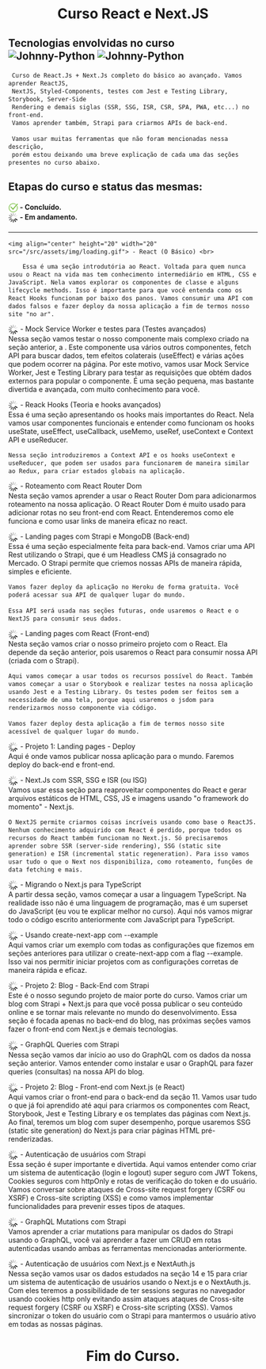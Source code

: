 <h1 align="center">
  Curso React  e Next.JS
</h1>
<h2>
  Tecnologias envolvidas no curso <br>
  <img align="center" alt="Johnny-Python" height="30" width="40"  src="https://cdn.jsdelivr.net/gh/devicons/devicon/icons/react/react-original.svg" />

  <img align="center" alt="Johnny-Python" height="30" width="40"  src="https://cdn.jsdelivr.net/gh/devicons/devicon/icons/nextjs/nextjs-original.svg" />
</h2>

```
 Curso de React.Js + Next.Js completo do básico ao avançado. Vamos aprender ReactJS, 
 NextJS, Styled-Components, testes com Jest e Testing Library, Storybook, Server-Side 
 Rendering e demais siglas (SSR, SSG, ISR, CSR, SPA, PWA, etc...) no front-end.
 Vamos aprender também, Strapi para criarmos APIs de back-end.

 Vamos usar muitas ferramentas que não foram mencionadas nessa descrição, 
 porém estou deixando uma breve explicação de cada uma das seções presentes no curso abaixo.
```

<h2>
  Etapas do curso e status das mesmas:
</h2>
<h4>
<img align="center" height="20" width="20" src="./src/assets/img/ok.png"> - Concluído. <br>
<img align="center" height="20" width="20" src="/src/assets/img/loading.gif"> - Em andamento.
</h4>

---------------------------------------------------------------------------------------------------------------------------------

    <img align="center" height="20" width="20" src="/src/assets/img/loading.gif"> - React (O Básico) <br>
```
    Essa é uma seção introdutória ao React. Voltada para quem nunca usou o React na vida mas tem conhecimento intermediário em HTML, CSS e JavaScript. Nela vamos explorar os componentes de classe e alguns lifecycle methods. Isso é importante para que você entenda como os React Hooks funcionam por baixo dos panos. Vamos consumir uma API com dados falsos e fazer deploy da nossa aplicação a fim de termos nosso site "no ar".
```

<p>
    <img align="center" height="20" width="20" src="/src/assets/img/loading.gif"> - Mock Service Worker e testes para <Home /> (Testes avançados)<br>
    Nessa seção vamos testar o nosso componente mais complexo criado na seção anterior, a <Home />. Este componente usa vários outros componentes, fetch API para buscar dados, tem efeitos colaterais (useEffect) e várias ações que podem ocorrer na página. Por este motivo, vamos usar Mock Service Worker, Jest e Testing Library para testar as requisições que obtém dados externos para popular o componente. É uma seção pequena, mas bastante divertida e avançada, com muito conhecimento para você.
</p>

<p>
    <img align="center" height="20" width="20" src="/src/assets/img/loading.gif"> - Reack Hooks (Teoria e hooks avançados) <br>
    Essa é uma seção apresentando os hooks mais importantes do React. Nela vamos usar componentes funcionais e entender como funcionam os hooks useState, useEffect, useCallback, useMemo, useRef, useContext e Context API e useReducer.

    Nessa seção introduziremos a Context API e os hooks useContext e useReducer, que podem ser usados para funcionarem de maneira similar ao Redux, para criar estados globais na aplicação.
</p>

<p>
    <img align="center" height="20" width="20" src="/src/assets/img/loading.gif"> - Roteamento com React Router Dom <br>
    Nesta seção vamos aprender a usar o React Router Dom para adicionarmos roteamento na nossa aplicação. O React Router Dom é muito usado para adicionar rotas no seu front-end com React. Entenderemos como ele funciona e como usar links de maneira eficaz no react.
</p>

<p>
    <img align="center" height="20" width="20" src="/src/assets/img/loading.gif"> - Landing pages com Strapi e MongoDB (Back-end) <br>
    Essa é uma seção especialmente feita para back-end. Vamos criar uma API Rest utilizando o Strapi, que é um Headless CMS já consagrado no Mercado. O Strapi permite que criemos nossas APIs de maneira rápida, simples e eficiente.

    Vamos fazer deploy da aplicação no Heroku de forma gratuita. Você poderá acessar sua API de qualquer lugar do mundo.

    Essa API será usada nas seções futuras, onde usaremos o React e o NextJS para consumir seus dados.
</p>

<p>
    <img align="center" height="20" width="20" src="/src/assets/img/loading.gif"> - Landing pages com React (Front-end) <br>
    Nesta seção vamos criar o nosso primeiro projeto com o React. Ela depende da seção anterior, pois usaremos o React para consumir nossa API (criada com o Strapi).

    Aqui vamos começar a usar todos os recursos possível do React. Também vamos começar a usar o Storybook e realizar testes na nossa aplicação usando Jest e a Testing Library. Os testes podem ser feitos sem a necessidade de uma tela, porque aqui usaremos o jsdom para renderizarmos nosso componente via código.

    Vamos fazer deploy desta aplicação a fim de termos nosso site acessível de qualquer lugar do mundo.
</p>

<p>
    <img align="center" height="20" width="20" src="/src/assets/img/loading.gif"> - Projeto 1: Landing pages - Deploy <br>
    Aqui é onde vamos publicar nossa aplicação para o mundo. Faremos deploy do back-end e front-end.
</p>

<p>
    <img align="center" height="20" width="20" src="/src/assets/img/loading.gif"> - Next.Js com SSR, SSG e ISR (ou ISG) <br>
    Vamos usar essa seção para reaproveitar componentes do React e gerar arquivos estáticos de HTML, CSS, JS e imagens usando "o framework do momento" - Next.js.

    O NextJS permite criarmos coisas incríveis usando como base o ReactJS. Nenhum conhecimento adquirido com React é perdido, porque todos os recursos do React também funcionam no Next.js. Só precisaremos aprender sobre SSR (server-side rendering), SSG (static site generation) e ISR (incremental static regeneration). Para isso vamos usar tudo o que o Next nos disponibiliza, como roteamento, funções de data fetching e mais.
</p>

<p>
    <img align="center" height="20" width="20" src="/src/assets/img/loading.gif"> - Migrando o Next.js para TypeScript <br>
    A partir dessa seção, vamos começar a usar a linguagem TypeScript. Na realidade isso não é uma linguagem de programação, mas é um superset do JavaScript (eu vou te explicar melhor no curso). Aqui nós vamos migrar todo o código escrito anteriormente com JavaScript para TypeScript.
</p>

<p>
    <img align="center" height="20" width="20" src="/src/assets/img/loading.gif"> - Usando create-next-app com --example <br>
    Aqui vamos criar um exemplo com todas as configurações que fizemos em seções anteriores para utilizar o create-next-app com a flag --example. Isso vai nos permitir iniciar projetos com as configurações corretas de maneira rápida e eficaz.
</p>

<p>
    <img align="center" height="20" width="20" src="/src/assets/img/loading.gif"> - Projeto 2: Blog - Back-End com Strapi <br>
    Este é o nosso segundo projeto de maior porte do curso. Vamos criar um blog com Strapi + Next.js para que você possa publicar o seu conteúdo online e se tornar mais relevante no mundo do desenvolvimento. Essa seção é focada apenas no back-end do blog, nas próximas seções vamos fazer o front-end com Next.js e demais tecnologias.
</p>

<p>
    <img align="center" height="20" width="20" src="/src/assets/img/loading.gif"> - GraphQL Queries com Strapi <br>
    Nessa seção vamos dar início ao uso do GraphQL com os dados da nossa seção anterior. Vamos entender como instalar e usar o GraphQL para fazer queries (consultas) na nossa API do blog.
</p>

<p>
    <img align="center" height="20" width="20" src="/src/assets/img/loading.gif"> - Projeto 2: Blog - Front-end com Next.js (e React) <br>
    Aqui vamos criar o front-end para o back-end da seção 11. Vamos usar tudo o que já foi aprendido até aqui para criarmos os componentes com React, Storybook, Jest e Testing Library e os templates das páginas com Next.js. Ao final, teremos um blog com super desempenho, porque usaremos SSG (static site generation) do Next.js para criar páginas HTML pré-renderizadas.
    
</p>

<p>
    <img align="center" height="20" width="20" src="/src/assets/img/loading.gif"> - Autenticação de usuários com Strapi <br>
    Essa seção é super importante e divertida. Aqui vamos entender como criar um sistema de autenticação (login e logout) super seguro com JWT Tokens, Cookies seguros com httpOnly e rotas de verificação do token e do usuário. Vamos conversar sobre  ataques de Cross-site request forgery (CSRF ou XSRF) e Cross-site scripting (XSS) e como vamos implementar funcionalidades para prevenir esses tipos de ataques.
</p>

<p>
    <img align="center" height="20" width="20" src="/src/assets/img/loading.gif"> - GraphQL Mutations com Strapi <br>
    Vamos aprender a criar mutations para manipular os dados do Strapi usando o GraphQL, você vai aprender a fazer um CRUD em rotas autenticadas usando ambas as ferramentas mencionadas anteriormente.
</p>

<p>
    <img align="center" height="20" width="20" src="/src/assets/img/loading.gif"> - Autenticação de usuários com Next.js e NextAuth.js <br>
    Nessa seção vamos usar os dados estudados na seção 14 e 15 para criar um sistema de autenticação de usuários usando o Next.js e o NextAuth.js. Com eles teremos a possibilidade de ter sessions seguras no navegador usando cookies http only evitando assim ataques ataques de Cross-site request forgery (CSRF ou XSRF) e Cross-site scripting (XSS). Vamos sincronizar o token do usuário com o Strapi para mantermos o usuário ativo em todas as nossas páginas.
</p>

<h1 align="center">
    Fim do Curso.
</h1>